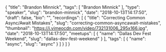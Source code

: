 {
  "title": "Brandon Minnick",
  "tags": [
    "Brandon Minnick"
  ],
  "type": "speaker",
  "slug": "brandon-minnick",
  "date": "2018-10-13T14:17:50",
  "draft": false,
  "bio": "",
  "recordings": [
    {
      "title": "Correcting Common Async/Await Mistakes",
      "slug": "correcting-common-asyncawait-mistakes",
      "thumbnail": "https://i.vimeocdn.com/video/732131006_295x166.jpg",
      "date": "2018-10-13T14:17:50",
      "meetups": [
        {
          "name": "Dallas Dev Fest Weekend",
          "slug": "dallas-dev-fest-weekend"
        }
      ],
      "tags": [
        {
          "name": "async",
          "slug": "async"
        }
      ]
    }
  ]
}